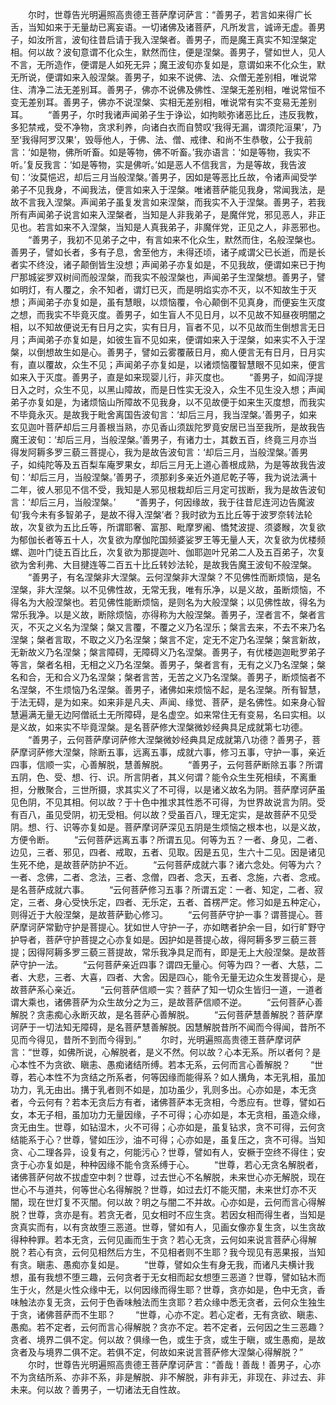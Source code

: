 <!-- { "loadSidebar": true } -->
　　尔时，世尊告光明遍照高贵德王菩萨摩诃萨言：“善男子，若言如来得广长舌，当知如来于无量劫已离妄语。一切诸佛及诸菩萨，凡所发言，诚谛无虚。善男子，如汝所言，波旬往昔启请于我入涅槃者。善男子，而是魔王真实不知涅槃定相。何以故？波旬意谓不化众生，默然而住，便是涅槃。善男子，譬如世人，见人不言，无所造作，便谓是人如死无异；魔王波旬亦复如是，意谓如来不化众生，默无所说，便谓如来入般涅槃。善男子，如来不说佛、法、众僧无差别相，唯说常住、清净二法无差别耳。善男子，佛亦不说佛及佛性、涅槃无差别相，唯说常恒不变无差别耳。善男子，佛亦不说涅槃、实相无差别相，唯说常有实不变易无差别耳。
　　“善男子，尔时我诸声闻弟子生于诤讼，如拘睒弥诸恶比丘，违反我教，多犯禁戒，受不净物，贪求利养，向诸白衣而自赞叹‘我得无漏，谓须陀洹果’，乃至‘我得阿罗汉果’，毁辱他人，于佛、法、僧、戒律、和尚不生恭敬，公于我前言：‘如是物，佛所听畜。如是等物，佛不听畜。’我亦语言：‘如是等物，我实不听。’复反我言：‘如是等物，实是佛听。’如是恶人不信我言，为是等故，我告波旬：‘汝莫悒迟，却后三月当般涅槃。’善男子，因如是等恶比丘故，令诸声闻受学弟子不见我身，不闻我法，便言如来入于涅槃。唯诸菩萨能见我身，常闻我法，是故不言我入涅槃。声闻弟子虽复发言如来涅槃，而我实不入于涅槃。善男子，若我所有声闻弟子说言如来入涅槃者，当知是人非我弟子，是魔伴党，邪见恶人，非正见也。若言如来不入涅槃，当知是人真我弟子，非魔伴党，正见之人，非恶邪也。
　　“善男子，我初不见弟子之中，有言如来不化众生，默然而住，名般涅槃也。善男子，譬如长者，多有子息，舍至他方，未得还顷，诸子咸谓父已长逝，而是长者实不终没，诸子颠倒皆生没想；声闻弟子亦复如是，不见我故，便谓如来已于拘尸那城娑罗双树间而般涅槃，而我实不般涅槃也，声闻弟子生涅槃想。善男子，譬如明灯，有人覆之，余不知者，谓灯已灭，而是明焰实亦不灭，以不知故生于灭想；声闻弟子亦复如是，虽有慧眼，以烦恼覆，令心颠倒不见真身，而便妄生灭度之想，而我实不毕竟灭度。善男子，如生盲人不见日月，以不见故不知昼夜明闇之相，以不知故便说无有日月之实，实有日月，盲者不见，以不见故而生倒想言无日月；声闻弟子亦复如是，如彼生盲不见如来，便谓如来入于涅槃，如来实不入于涅槃，以倒想故生如是心。善男子，譬如云雾覆蔽日月，痴人便言无有日月，日月实有，直以覆故，众生不见；声闻弟子亦复如是，以诸烦恼覆智慧眼不见如来，便言如来入于灭度。善男子，直是如来现婴儿行，非灭度也。
　　“善男子，如阎浮提日入之时，众生不见，以黑山障故，而是日性实无没入，众生不见生没入想；声闻弟子亦复如是，为诸烦恼山所障故不见我身，以不见故便于如来生灭度想，而我实不毕竟永灭。是故我于毗舍离国告波旬言：‘却后三月，我当涅槃。’善男子，如来玄见迦叶菩萨却后三月善根当熟，亦见香山须跋陀罗竟安居已当至我所，是故我告魔王波旬：‘却后三月，当般涅槃。’善男子，有诸力士，其数五百，终竟三月亦当得发阿耨多罗三藐三菩提心，我为是故告波旬言：‘却后三月，当般涅槃。’善男子，如纯陀等及五百梨车庵罗果女，却后三月无上道心善根成熟，为是等故我告波旬：‘却后三月，当般涅槃。’善男子，须那刹多亲近外道尼乾子等，我为说法满十二年，彼人邪见不信不受，我知是人邪见根栽却后三月定可拔断，我为是故告波旬言：‘却后三月，当般涅槃。’
　　“善男子，何因缘故，我于往昔尼连河边告魔波旬‘我今未有多智弟子，是故不得入涅槃’者？我时欲为五比丘等于波罗奈转法轮故，次复欲为五比丘等，所谓耶奢、富那、毗摩罗阇、憍梵波提、须婆睺，次复欲为郁伽长者等五十人，次复欲为摩伽陀国频婆娑罗王等无量人天，次复欲为优楼频螺、迦叶门徒五百比丘，次复欲为那提迦叶、伽耶迦叶兄弟二人及五百弟子，次复欲为舍利弗、大目揵连等二百五十比丘转妙法轮，是故我告魔王波旬不般涅槃。
　　“善男子，有名涅槃非大涅槃。云何涅槃非大涅槃？不见佛性而断烦恼，是名涅槃，非大涅槃。以不见佛性故，无常无我，唯有乐净，以是义故，虽断烦恼，不得名为大般涅槃也。若见佛性能断烦恼，是则名为大般涅槃；以见佛性故，得名为常乐我净。以是义故，断除烦恼，亦得称为大般涅槃。善男子，涅者言不，槃者言灭，不灭之义名为涅槃；槃又言覆，不覆之义乃名涅乐；槃言去来，不去不来乃名涅槃；槃者言取，不取之义乃名涅槃；槃言不定，定无不定乃名涅槃；槃言新故，无新故义乃名涅槃；槃言障碍，无障碍义乃名涅槃。善男子，有优楼迦迦毗罗弟子等言，槃者名相，无相之义乃名涅槃。善男子，槃者言有，无有之义乃名涅槃；槃名和合，无和合义乃名涅槃；槃者言苦，无苦之义乃名涅槃。善男子，断烦恼者不名涅槃，不生烦恼乃名涅槃。善男子，诸佛如来烦恼不起，是名涅槃。所有智慧，于法无碍，是为如来。如来非是凡夫、声闻、缘觉、菩萨，是名佛性。如来身心智慧遍满无量无边阿僧祇土无所障碍，是名虚空。如来常住无有变易，名曰实相。以是义故，如来实不毕竟涅槃。是名菩萨修大涅槃微妙经典具足成就第七功德。
　　“善男子，云何菩萨摩诃萨修大涅槃微妙经典具足成就第八功德？善男子，菩萨摩诃萨修大涅槃，除断五事，远离五事，成就六事，修习五事，守护一事，亲近四事，信顺一实，心善解脱，慧善解脱。
　　“善男子，云何菩萨断除五事？所谓五阴，色、受、想、行、识。所言阴者，其义何谓？能令众生生死相续，不离重担，分散聚合，三世所摄，求其实义了不可得，以是诸义故名为阴。菩萨摩诃萨虽见色阴，不见其相。何以故？于十色中推求其性悉不可得，为世界故说言为阴。受有百八，虽见受阴，初无受相。何以故？受虽百八，理无定实，是故菩萨不见受阴。想、行、识等亦复如是。菩萨摩诃萨深见五阴是生烦恼之根本也，以是义故，方便令断。
　　“云何菩萨远离五事？所谓五见。何等为五？一者、身见，二者、边见，三者、邪见，四者、戒取，五者、见取。因是五见，生六十二见。因是诸见生死不绝，是故菩萨防护不近。
　　“云何菩萨成就六事？诸六念处。何等为六？一者、念佛，二者、念法，三者、念僧，四者、念天，五者、念施，六者、念戒。是名菩萨成就六事。
　　“云何菩萨修习五事？所谓五定：一者、知定，二者、寂定，三者、身心受快乐定，四者、无乐定，五者、首楞严定。修习如是五种定心，则得近于大般涅槃，是故菩萨勤心修习。
　　“云何菩萨守护一事？谓菩提心。菩萨摩诃萨常勤守护是菩提心。犹如世人守护一子，亦如瞎者护余一目，如行旷野守护导者，菩萨守护菩提之心亦复如是。因护如是菩提心故，得阿耨多罗三藐三菩提；因得阿耨多罗三藐三菩提故，常乐我净具足而有，即是无上大般涅槃。是故菩萨守护一法。
　　“云何菩萨亲近四事？谓四无量心。何等为四？一者、大慈，二者、大悲，三者、大喜，四者、大舍。因是四心，能令无量无边众生发菩提心，是故菩萨系心亲近。
　　“云何菩萨信顺一实？菩萨了知一切众生皆归一道，一道者谓大乘也，诸佛菩萨为众生故分之为三，是故菩萨信顺不逆。
　　“云何菩萨心善解脱？贪恚痴心永断灭故，是名菩萨心善解脱。
　　“云何菩萨慧善解脱？菩萨摩诃萨于一切法知无障碍，是名菩萨慧善解脱。因慧解脱昔所不闻而今得闻，昔所不见而今得见，昔所不到而今得到。”
　　尔时，光明遍照高贵德王菩萨摩诃萨言：“世尊，如佛所说，心解脱者，是义不然。何以故？心本无系。所以者何？是心本性不为贪欲、瞋恚、愚痴诸结所缚。若本无系，云何而言心善解脱？
　　“世尊，若心本性不为贪结之所系者，何等因缘而能得系？如人搆角，本无乳相，虽加功力，乳无由出。搆于乳者则不如是，加功虽少，乳则多出。心亦如是，本无贪者，今云何有？若本无贪后方有者，诸佛菩萨本无贪相，今悉应有。世尊，譬如石女，本无子相，虽加功力无量因缘，子不可得；心亦如是，本无贪相，虽造众缘，贪无由生。世尊，如钻湿木，火不可得；心亦如是，虽复钻求，贪不可得，云何贪结能系于心？世尊，譬如压沙，油不可得；心亦如是，虽复压之，贪不可得。当知贪、心二理各异，设复有之，何能污心？世尊，譬如有人，安橛于空终不得住；安贪于心亦复如是，种种因缘不能令贪系缚于心。
　　“世尊，若心无贪名解脱者，诸佛菩萨何故不拔虚空中刺？世尊，过去世心不名解脱，未来世心亦无解脱，现在世心不与道共，何等世心名得解脱？世尊，如过去灯不能灭闇，未来世灯亦不灭闇，现在世灯复不灭闇。何以故？明之与闇二不并故。心亦如是，云何而言心得解脱？世尊，贪亦是有。若贪无者，见女相时不应生贪。若因女相而得生者，当知是贪真实而有，以有贪故堕三恶道。世尊，譬如有人，见画女像亦复生贪，以生贪故得种种罪。若本无贪，云何见画而生于贪？若心无贪，云何如来说言菩萨心得解脱？若心有贪，云何见相然后方生，不见相者则不生耶？我今现见有恶果报，当知有贪。瞋恚、愚痴亦复如是。
　　“世尊，譬如众生有身无我，而诸凡夫横计我想，虽有我想不堕三趣，云何贪者于无女相而起女想堕三恶道？世尊，譬如钻木而生于火，然是火性众缘中无，以何因缘而得生耶？世尊，贪亦如是，色中无贪，香味触法亦复无贪，云何于色香味触法而生贪耶？若众缘中悉无贪者，云何众生独生于贪，诸佛菩萨而不生耶？
　　“世尊，心亦不定。若心定者，无有贪欲、瞋恚、愚痴。若不定者，云何而言心得解脱？贪亦不定。若不定者，云何因之生三恶趣？贪者、境界二俱不定。何以故？俱缘一色，或生于贪，或生于瞋，或生愚痴，是故贪者及与境界二俱不定。若俱不定，何故如来说言菩萨修大涅槃心得解脱？”
　　尔时，世尊告光明遍照高贵德王菩萨摩诃萨言：“善哉！善哉！善男子，心亦不为贪结所系、亦非不系，非是解脱、非不解脱，非有非无，非现在、非过去、非未来。何以故？善男子，一切诸法无自性故。
